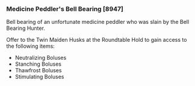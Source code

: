 ### Medicine Peddler's Bell Bearing [8947]

Bell bearing of an unfortunate medicine peddler who was slain by the Bell Bearing Hunter.

Offer to the Twin Maiden Husks at the Roundtable Hold to gain access to the following items:

- Neutralizing Boluses
- Stanching Boluses
- Thawfrost Boluses
- Stimulating Boluses